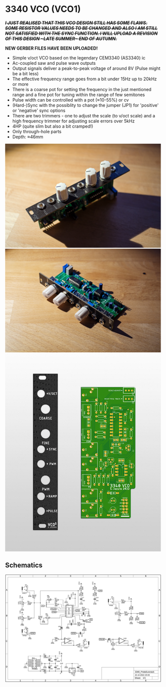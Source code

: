 # 3340 VCO (VCO1)

~~**_I JUST REALISED THAT THIS VCO DESIGN STILL HAS SOME FLAWS. SOME RESISTOR VALUES NEEDS TO BE CHANGED AND ALSO I AM STILL NOT SATISFIED WITH THE SYNC FUNCTION. I WILL UPLOAD A REVISION OF THIS DESIGN ~LATE SUMMER~ END OF AUTUMN._**~~ 

**NEW GERBER FILES HAVE BEEN UPLOADED!**

* Simple v/oct VCO based on the legendary CEM3340 (AS3340) ic
* Ac-coupled saw and pulse wave outputs
* Output signals deliver a peak-to-peak voltage of around 8V (Pulse might be a bit less)
* The effective frequency range goes from a bit under 15Hz up to 20kHz or more
* There is a coarse pot for setting the frequency in the just mentioned range and a fine pot for tuning within the range of few semitones
* Pulse width can be controlled with a pot (≈10-55%) or cv
* (Hard-)Sync with the possiblity to change the jumper (JP1) for 'positive' or 'negative' sync options 
* There are two trimmers - one to adjust the scale (to v/oct scale) and a high frequency trimmer for adjusting scale errors over 5kHz
* 4HP (quite slim but also a bit cramped!)
* Only through-hole parts
* Depth: ≈46mm

![VCO](https://github.com/diysynth/EURORACK-MODULES/blob/main/3340%20VCO%20(4HP)/VCO3340_1.jpg)
![VCO](https://github.com/diysynth/EURORACK-MODULES/blob/main/3340%20VCO%20(4HP)/VCO3340_2.jpg)
![Render](https://github.com/diysynth/EURORACK-MODULES/blob/main/3340%20VCO%20(4HP)/3340_VCO_PanelPcb.png)

## Schematics

![Schematics](https://github.com/diysynth/EURORACK-MODULES/blob/main/3340%20VCO%20(4HP)/3340_VCO_schematic.png)
